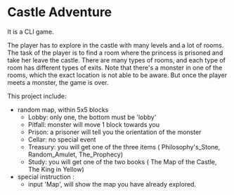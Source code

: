 # Castle Adventure

It is a CLI game. 

The player has to explore in the castle with many levels and a lot of rooms. The task of the player is to find a room where the princess is prisoned and take her leave the castle. There are many types of rooms, and each type of room has different types of exits. Note that there's a monster in one of the rooms, which the exact location is not able to be aware. But once the player meets a monster, the game is over.

This project include:

* random map, within 5x5 blocks
  * Lobby: only one, the bottom must be 'lobby'
  * Pitfall: monster will move 1 block towards you
  * Prison: a prisoner will tell you the orientation of the monster
  * Cellar: no special event
  * Treasury: you will get one of the three items ( Philosophy's_Stone, Random_Amulet, The_Prophecy) 
  * Study: you will get one of the two books ( The Map of the Castle, The King in Yellow)
* special  instruction : 
  * input 'Map', will show the map you have already explored.